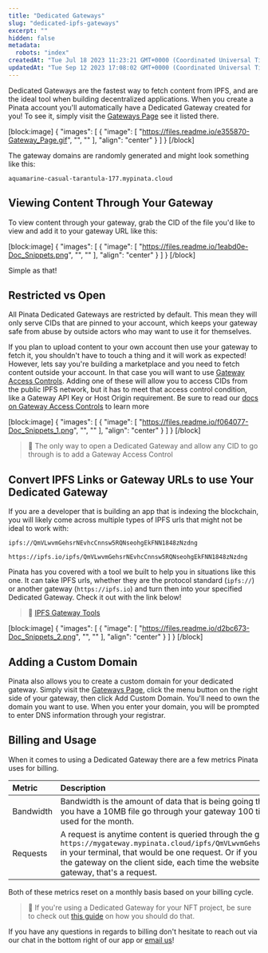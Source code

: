 ```yaml
---
title: "Dedicated Gateways"
slug: "dedicated-ipfs-gateways"
excerpt: ""
hidden: false
metadata: 
  robots: "index"
createdAt: "Tue Jul 18 2023 11:23:21 GMT+0000 (Coordinated Universal Time)"
updatedAt: "Tue Sep 12 2023 17:08:02 GMT+0000 (Coordinated Universal Time)"
---
```

Dedicated Gateways are the fastest way to fetch content from IPFS, and are the ideal tool when building decentralized applications. When you create a Pinata account you'll automatically have a Dedicated Gateway created for you! To see it, simply visit the [Gateways Page](doc:gateways) see it listed there. 

[block:image]
{
  "images": [
    {
      "image": [
        "https://files.readme.io/e355870-Gateway_Page.gif",
        "",
        ""
      ],
      "align": "center"
    }
  ]
}
[/block]


The gateway domains are randomly generated and might look something like this:

`aquamarine-casual-tarantula-177.mypinata.cloud`

## Viewing Content Through Your Gateway

To view content through your gateway, grab the CID of the file you'd like to view and add it to your gateway URL like this:

[block:image]
{
  "images": [
    {
      "image": [
        "https://files.readme.io/1eabd0e-Doc_Snippets.png",
        "",
        ""
      ],
      "align": "center"
    }
  ]
}
[/block]


Simple as that!

## Restricted vs Open

All Pinata Dedicated Gateways are restricted by default. This mean they will only serve CIDs that are pinned to your account, which keeps your gateway safe from abuse by outside actors who may want to use it for themselves. 

If you plan to upload content to your own account then use your gateway to fetch it, you shouldn't have to touch a thing and it will work as expected! However, lets say you're building a marketplace and you need to fetch content outside your account. In that case you will want to use [Gateway Access Controls](doc:gateway-access-controls). Adding one of these will allow you to access CIDs from the public IPFS network, but it has to meet that access control condition, like a Gateway API Key or Host Origin requirement. Be sure to read our [docs on Gateway Access Controls](doc:gateway-access-controls) to learn more

[block:image]
{
  "images": [
    {
      "image": [
        "https://files.readme.io/f064077-Doc_Snippets_1.png",
        "",
        ""
      ],
      "align": "center"
    }
  ]
}
[/block]


> 📘 The only way to open a Dedicated Gateway and allow any CID to go through is to add a Gateway Access Control

## Convert IPFS Links or Gateway URLs to use Your Dedicated Gateway

If you are a developer that is building an app that is indexing the blockchain, you will likely come across multiple types of IPFS urls that might not be ideal to work with: 

```
ipfs://QmVLwvmGehsrNEvhcCnnsw5RQNseohgEkFNN1848zNzdng

https://ipfs.io/ipfs/QmVLwvmGehsrNEvhcCnnsw5RQNseohgEkFNN1848zNzdng
```

Pinata has you covered with a tool we built to help you in situations like this one. It can take IPFS urls, whether they are the protocol standard (`ipfs://`) or another gateway (`https://ipfs.io`) and turn then into your specified Dedicated Gateway. Check it out with the link below! 

> 📘 [IPFS Gateway Tools](https://github.com/PinataCloud/ipfs-gateway-tools)

[block:image]
{
  "images": [
    {
      "image": [
        "https://files.readme.io/d2bc673-Doc_Snippets_2.png",
        "",
        ""
      ],
      "align": "center"
    }
  ]
}
[/block]


## Adding a Custom Domain

Pinata also allows you to create a custom domain for your dedicated gateway. Simply visit the [Gateways Page](doc:gateways),  click the menu button on the right side of your gateway, then click Add Custom Domain. You'll need to own the domain you want to use. When you enter your domain, you will be prompted to enter DNS information through your registrar.

## Billing and Usage

When it comes to using a Dedicated Gateway there are a few metrics Pinata uses for billing.

| Metric    | Description                                                                                                                                                                                                                                                                                                                                                                              |
| :-------- | :--------------------------------------------------------------------------------------------------------------------------------------------------------------------------------------------------------------------------------------------------------------------------------------------------------------------------------------------------------------------------------------- |
| Bandwidth | Bandwidth is the amount of data that is being going through your Gateway. For instance, if you have a 10MB file go through your gateway 100 times, that would be 1GB of bandwidth used for the month.                                                                                                                                                                                    |
| Requests  | A request is anytime content is queried through the gateway, so if you run `wget https://mygateway.mypinata.cloud/ipfs/QmVLwvmGehsrNEvhcCnnsw5RQNseohgEkFNN1848zNzdng` in your terminal, that would be one request. Or if you had someone visit your app that uses the gateway on the client side, each time the website requests content from IPFS using the gateway, that's a request. |

Both of these metrics reset on a monthly basis based on your billing cycle. 

> 📘 If you're using a Dedicated Gateway for your NFT project, be sure to check out [this guide](https://knowledge.pinata.cloud/en/articles/6461213-token-uris-in-nft-projects) on how you should do that.

If you have any questions in regards to billing don't hesitate to reach out via our chat in the bottom right of our app or [email us](mailto:team@pinata.cloud)!
